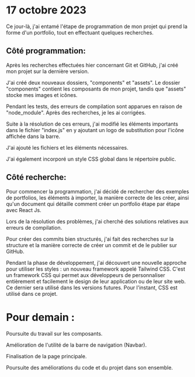 # 17 octobre 2023

Ce jour-là, j'ai entamé l'étape de programmation de mon projet qui prend la forme d'un portfolio, tout en effectuant quelques recherches.

## Côté programmation:

Après les recherches effectuées hier concernant Git et GitHub, j'ai créé mon projet sur la dernière version.

J'ai créé deux nouveaux dossiers, "components" et "assets". Le dossier "components" contient les composants de mon projet, tandis que "assets" stocke mes images et icônes.

Pendant les tests, des erreurs de compilation sont apparues en raison de "node_module". Après des recherches, je les ai corrigées.

Suite à la résolution de ces erreurs, j'ai modifié les éléments importants dans le fichier "index.js" en y ajoutant un logo de substitution pour l'icône affichée dans la barre.

J'ai ajouté les fichiers et les éléments nécessaires.

J'ai également incorporé un style CSS global dans le répertoire public.

## Côté recherche:

Pour commencer la programmation, j'ai décidé de rechercher des exemples de portfolios, les éléments à importer, la manière correcte de les créer, ainsi qu'un document qui détaille comment créer un portfolio étape par étape avec React Js.

Lors de la résolution des problèmes, j'ai cherché des solutions relatives aux erreurs de compilation.

Pour créer des commits bien structurés, j'ai fait des recherches sur la structure et la manière correcte de créer un commit et de le publier sur GitHub.

Pendant la phase de développement, j'ai découvert une nouvelle approche pour utiliser les styles : un nouveau framework appelé Tailwind CSS. C'est un framework CSS qui permet aux développeurs de personnaliser entièrement et facilement le design de leur application ou de leur site web.
Ce dernier sera utilisé dans les versions futures. Pour l'instant, CSS est utilisé dans ce projet.

# Pour demain :

Poursuite du travail sur les composants.

Amélioration de l'utilité de la barre de navigation (Navbar).

Finalisation de la page principale.

Poursuite des améliorations du code et du projet dans son ensemble.